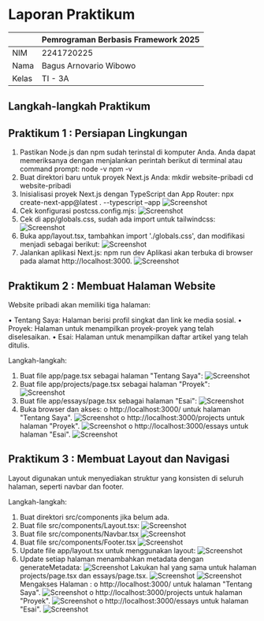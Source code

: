 # Laporan Praktikum

|       | Pemrograman Berbasis Framework 2025 |
| ----- | ----------------------------------- |
| NIM   | 2241720225                          |
| Nama  | Bagus Arnovario Wibowo              |
| Kelas | TI - 3A                             |

## Langkah-langkah Praktikum

## Praktikum 1 : Persiapan Lingkungan

1. Pastikan Node.js dan npm sudah terinstal di komputer Anda. Anda dapat memeriksanya dengan 
menjalankan perintah berikut di terminal atau command prompt: 
node -v 
npm -v 
2. Buat direktori baru untuk proyek Next.js Anda: 
mkdir website-pribadi 
cd website-pribadi 
3. Inisialisasi proyek Next.js dengan TypeScript dan App Router: 
npx create-next-app@latest . --typescript –app 
![Screenshot](assets-report/Praktikum1(1-3).png)
4. Cek konfigurasi postcss.config.mjs:
![Screenshot](assets-report/Praktikum1(4).png)
5. Cek di app/globals.css, sudah ada import untuk tailwindcss:
![Screenshot](assets-report/Praktikum1(5).png)
6. Buka app/layout.tsx, tambahkan import './globals.css', dan modifikasi menjadi sebagai berikut:
![Screenshot](assets-report/Praktikum1(6).png)
7. Jalankan aplikasi Next.js: 
    npm run dev 
Aplikasi akan terbuka di browser pada alamat http://localhost:3000.
![Screenshot](assets-report/Praktikum1(7).png)

## Praktikum 2 : Membuat Halaman Website

Website pribadi akan memiliki tiga halaman:

• Tentang Saya: Halaman berisi profil singkat dan link ke media sosial. 
• Proyek: Halaman untuk menampilkan proyek-proyek yang telah diselesaikan. 
• Esai: Halaman untuk menampilkan daftar artikel yang telah ditulis.

Langkah-langkah:

1. Buat file app/page.tsx sebagai halaman "Tentang Saya":
![Screenshot](assets-report/Praktikum2(1).png)
2. Buat file app/projects/page.tsx sebagai halaman "Proyek": 
![Screenshot](assets-report/Praktikum2(2).png)
3. Buat file app/essays/page.tsx sebagai halaman "Esai": 
![Screenshot](assets-report/Praktikum2(3).png)
4. Buka browser dan akses: 
o http://localhost:3000/ untuk halaman "Tentang Saya". 
![Screenshot](assets-report/Praktikum2(4).png)
o http://localhost:3000/projects untuk halaman "Proyek". 
![Screenshot](assets-report/Praktikum2(5).png)
o http://localhost:3000/essays untuk halaman "Esai".
![Screenshot](assets-report/Praktikum2(6).png)

## Praktikum 3 : Membuat Layout dan Navigasi

Layout digunakan untuk menyediakan struktur yang konsisten di seluruh halaman, seperti navbar dan 
footer.

Langkah-langkah:

1. Buat direktori src/components jika belum ada.
2. Buat file src/components/Layout.tsx: 
![Screenshot](assets-report/Praktikum3(1-2).png)
3. Buat file src/components/Navbar.tsx 
![Screenshot](assets-report/Praktikum3(3).png)
4. Buat file src/components/Footer.tsx
![Screenshot](assets-report/Praktikum3(4).png)
5. Update file app/layout.tsx untuk menggunakan layout: 
![Screenshot](assets-report/Praktikum3(5).png)
6. Update setiap halaman menambahkan metadata dengan generateMetadata: 
![Screenshot](assets-report/Praktikum3(6).png)
Lakukan hal yang sama untuk halaman projects/page.tsx dan essays/page.tsx.
![Screenshot](assets-report/Praktikum3(7).png)
![Screenshot](assets-report/Praktikum3(8).png)
Mengakses Halaman : 
o http://localhost:3000/ untuk halaman "Tentang Saya". 
![Screenshot](assets-report/Praktikum3(9).png)
o http://localhost:3000/projects untuk halaman "Proyek". 
![Screenshot](assets-report/Praktikum3(10).png)
o http://localhost:3000/essays untuk halaman "Esai".
![Screenshot](assets-report/Praktikum3(11).png)